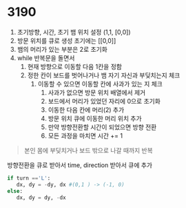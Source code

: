 # 3190

1. 초기방향, 시간, 초기 뱀 위치 설정 (1,1, [0,0])
2. 방문 위치를 큐로 생성 초기에는 [[0,0]]
3. 뱀의 머리가 있는 부분은 2로 초기화
4. while 반복문을 돌면서
   1. 현재 방향으로 이동할 다음 1칸을 정함
   2. 정한 칸이 보드를 벗어나거나 뱀 자기 자신과 부딪치는지 체크
      1. 이동할 수 있으면 이동할 칸에 사과가 있는 지 체크
         1. 사과가 없으면 방문 위치 배열에서 제거
         2. 보드에서 머리가 있었던 자리에 0으로 초기화
         3. 이동한 다음 칸에 머리(2) 추가
         4. 방문 위치 큐에 이동한 머리 위치 추가
         5. 만약 방향전환할 시간이 되었으면 방향 전환
         6. 모든 과정을 마치면 시간 += 1

> 본인 몸에 부딪치거나 보드 밖으로 나갈 때까지 반복

방향전환을 큐로 받아서 time, direction 받아서 큐에 추가

```python
if turn =='L':
   dx, dy = -dy, dx #(0,1 ) -> (-1, 0)
else:
   dx, dy = dy, -dx
```
